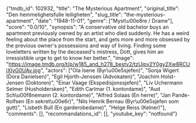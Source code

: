 {"tmdb_id": 102932, "title": "The Mysterious Apartment", "original_title": "Den hemmelighetsfulle leiligheten", "slug_title": "the-mysterious-apartment", "date": "1948-11-01", "genre": ["Myst\u00e8re / Drame"], "score": "0.0/10", "synopsis": "A conservative old bachelor buys an apartment previously owned by an artist who died suddenly. He has a weird feeling about the place from the start, and gets more and more obsessed by the previous owner's possessions and way of living. Finding some loveletters written by the deceased's mistress, Dott, gives him an irressistible urge to get to know her better.", "image": "https://image.tmdb.org/t/p/w185_and_h278_bestv2/tzUipv2Y0gy2Xw8RCUjXlyG0UAv.jpg", "actors": ["Ola Isene (Byr\u00e5sjefen)", "Sonja Wigert (Dora Danielsen)", "Egil Hjorth-Jenssen (Advokaten)", "Joachim Holst-Jensen (Doktoren)", "Einar Vaage (Ekspedisjonssjefen)", "Liv Uchermann Selmer (Husholdersken)", "Edith Carlmar (1. kontordame)", "Aud Sch\u00f8nemann (2. kontordame)", "Alfred Solaas (En herre)", "Jan Pande-Rolfsen (En sekret\u00e6r)", "Nils Henrik Bernau (Byr\u00e5sjefen som gutt)", "Lisbeth Bull (En garderobedame)", "Helge Reiss (Kelner)"], "comments": [], "recommandations_id": [], "youtube_key": "notfound"}